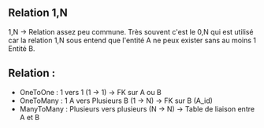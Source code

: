 ## Relation 1,N

1,N -> Relation assez peu commune. Très souvent c'est le 0,N qui est utilisé car la relation 1,N sous entend que l'entité A ne peux exister sans au moins 1 Entité B.


## Relation : 
- OneToOne : 1 vers 1 (1 -> 1) -> FK sur A ou B
- OneToMany : 1 A vers Plusieurs B (1 -> N) -> FK sur B (A_id)
- ManyToMany : Plusieurs vers plusieurs (N -> N) -> Table de liaison entre A et B